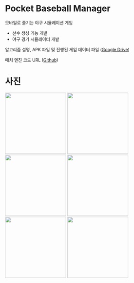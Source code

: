 # Pocket Baseball Manager

모바일로 즐기는 야구 시뮬레이션 게임

- 선수 생성 기능 개발
- 야구 경기 시뮬레이터 개발

알고리즘 설명, APK 파일 및 진행된 게임 데이터 파일
([Google Drive](https://drive.google.com/drive/u/0/folders/1gVIA58PWlRc5-AKrOwZQaq0xuyyDBBwq))

매치 엔진 코드 URL
([Github](https://github.com/royalturtle/Proj-B/tree/main/Assets/Scripts/Match%20Engine/Engine))

# 사진

<img src="https://img1.daumcdn.net/thumb/R1280x0/?scode=mtistory2&fname=https%3A%2F%2Fblog.kakaocdn.net%2Fdn%2FEx0kz%2FbtrFwv0NEEu%2FTQw2Sksmk98z1LZ0Tx11lK%2Fimg.jpg" width="200"/>

<img src="https://img1.daumcdn.net/thumb/R1280x0/?scode=mtistory2&fname=https%3A%2F%2Fblog.kakaocdn.net%2Fdn%2FdqvnbB%2FbtrFyQwoTwk%2FwQQ72AT5Msdx8Jn48o8AyK%2Fimg.jpg" width="200"/>

<img src="https://img1.daumcdn.net/thumb/R1280x0/?scode=mtistory2&fname=https%3A%2F%2Fblog.kakaocdn.net%2Fdn%2FvZg9y%2FbtrFv0sDyVS%2FimloQKYzF9ezl57sNaQGxk%2Fimg.jpg" width="200"/>

<img src="https://img1.daumcdn.net/thumb/R1280x0/?scode=mtistory2&fname=https%3A%2F%2Fblog.kakaocdn.net%2Fdn%2FvxLKC%2FbtrFt1lLuTc%2FZKRY5cZpFJgOCJFh9Sc0nk%2Fimg.jpg" width="200"/>

<img src="https://img1.daumcdn.net/thumb/R1280x0/?scode=mtistory2&fname=https%3A%2F%2Fblog.kakaocdn.net%2Fdn%2Fvn0cL%2FbtrFvrEDM17%2FFinS4vaMgArmUrffxkmvq0%2Fimg.jpg" width="200"/>

<img src="https://img1.daumcdn.net/thumb/R1280x0/?scode=mtistory2&fname=https%3A%2F%2Fblog.kakaocdn.net%2Fdn%2F27sA0%2FbtrFxjy2tL6%2FrWH3jnGkg6266wUELVWQP1%2Fimg.jpg" width="200"/>
